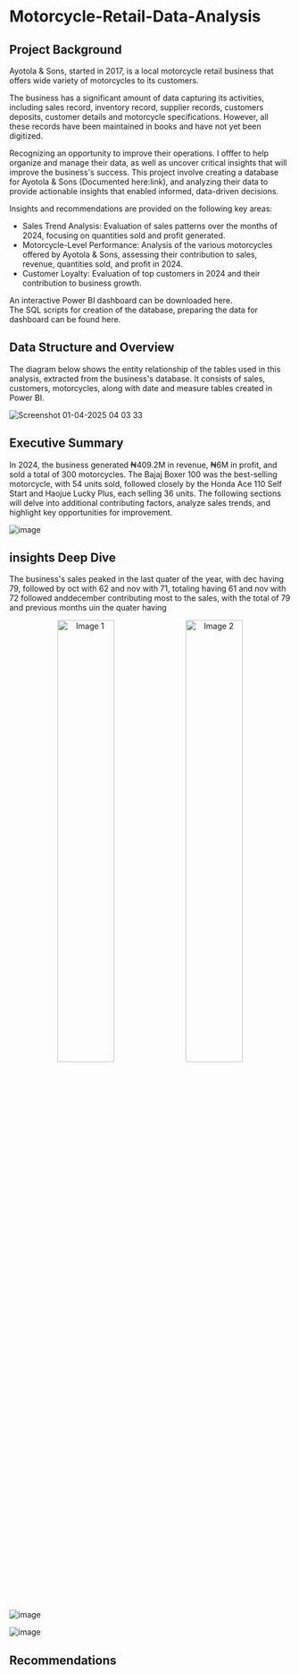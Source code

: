 # Motorcycle-Retail-Data-Analysis

## Project Background

Ayotola & Sons, started in 2017, is a local motorcycle retail business that offers wide variety of motorcycles to its customers.

The business has a significant amount of data capturing its activities, including sales record, inventory record, supplier records, customers deposits, customer details and motorcycle specifications. However, all these records have been maintained in books and have not yet been digitized.

Recognizing an opportunity to improve their operations. I offfer to help organize and manage their data, as well as uncover critical insights that will improve the business's success. This project involve creating a database for Ayotola & Sons (Documented here:link), and analyzing their data to provide actionable insights that enabled informed, data-driven decisions.

Insights and recommendations are provided on the following key areas:

* Sales Trend Analysis: Evaluation of sales patterns over the months of 2024, focusing on quantities sold and profit generated.
* Motorcycle-Level Performance: Analysis of the various motorcycles offered by Ayotola & Sons, assessing their contribution to sales, revenue, quantities sold, and profit in 2024.
* Customer Loyalty: Evaluation of top customers in 2024 and their contribution to business growth.

An interactive Power BI dashboard can be downloaded here.  
The SQL scripts for creation of the database, preparing the data for dashboard can be found here.

## Data Structure and Overview
The diagram below shows the entity relationship of the tables used in this analysis, extracted from the business's database. It consists of sales, customers, motorcycles, along with date and measure tables created in Power BI.

![Screenshot 01-04-2025 04 03 33](https://github.com/user-attachments/assets/fb1d569f-3396-4b3d-a06e-40dbcaece5b9)

## Executive Summary

In 2024, the business generated ₦409.2M in revenue, ₦6M in profit, and sold a total of 300 motorcycles. The Bajaj Boxer 100 was the best-selling motorcycle, with 54 units sold, followed closely by the Honda Ace 110 Self Start and Haojue Lucky Plus, each selling 36 units. The following sections will delve into additional contributing factors, analyze sales trends, and highlight key opportunities for improvement.

![image](https://github.com/user-attachments/assets/675b03cd-8323-4f5b-a905-8234f615200c)

## insights Deep Dive
The business's sales peaked in the last quater of the year, with dec having 79, followed by oct with 62 and nov with 71, totaling having 61 and nov with 72 followed anddecember contributing most to the sales, with the total of 79 and previous months uin the quater having  

<p align="center">
  <img src="![image](https://github.com/user-attachments/assets/64e8ca1f-08e2-4116-ba00-add5b84abac5)" alt="Image 1" width="45%">
  <img src="![image](https://github.com/user-attachments/assets/55e361d4-f86d-4478-887f-7a98bf3d67f3)" alt="Image 2" width="45%">
</p>

![image](https://github.com/user-attachments/assets/64e8ca1f-08e2-4116-ba00-add5b84abac5)

![image](https://github.com/user-attachments/assets/55e361d4-f86d-4478-887f-7a98bf3d67f3)


## Recommendations
